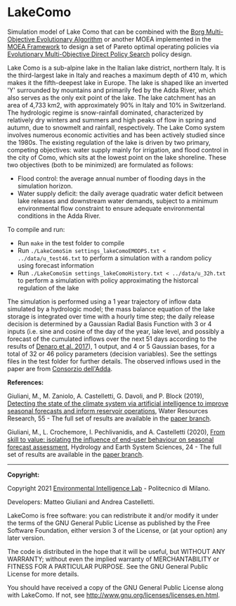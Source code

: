 # LakeComo
Simulation model of Lake Como that can be combined with the [Borg Multi-Objective Evolutionary Algorithm](http://borgmoea.org/) or another MOEA implemented in the [MOEA Framework](http://moeaframework.org/) to design a set of Pareto optimal operating policies via [Evolutionary Multi-Objective Direct Policy Search](https://ascelibrary.org/doi/abs/10.1061/(ASCE)WR.1943-5452.0000570) policy design. 

Lake Como is a sub-alpine lake in the Italian lake district, northern Italy. It is the third-largest lake in Italy and reaches a maximum depth of 410 m, which makes it the fifth-deepest lake in Europe. The lake is shaped like an inverted 'Y' surrounded by mountains and primarily fed by the Adda River, which also serves as the only exit point of the lake. The lake catchment has an area of 4,733 km2, with approximately 90% in Italy and 10% in Switzerland. The hydrologic regime is snow-rainfall dominated, characterized by relatively dry winters and summers and high peaks of flow in spring and autumn, due to snowmelt and rainfall, respectively.
The Lake Como system involves numerous economic activities and has been actively studied since the 1980s. The existing regulation of the lake is driven by two primary, competing objectives: water supply mainly for irrigation, and flood control in the city of Como, which sits at the lowest point on the lake shoreline. These two objectives (both to be minimized) are formulated as follows:
* Flood control: the average annual number of flooding days in the simulation horizon.
* Water supply deficit: the daily average quadratic water deficit between lake releases and downstream water demands, subject to a minimum environmental flow constraint to ensure adequate environmental conditions in the Adda River.

To compile and run:
* Run `make` in the test folder to compile
* Run `./LakeComoSim settings_lakeComoEMODPS.txt < ../data/u_test46.txt` to perform a simulation with a random policy using forecast information
* Run `./LakeComoSim settings_lakeComoHistory.txt < ../data/u_32h.txt` to perform a simulation with policy approximating the historcal regulation of the lake

The simulation is performed using a 1 year trajectory of inflow data simulated by a hydrologic model; the mass balance equation of the lake storage is integrated over time with a hourly time step; the daily release decision is determined by a Gaussian Radial Basis Function with 3 or 4 inputs (i.e. sine and cosine of the day of the year, lake level, and possibly a forecast of the cumulated inflows over the next 51 days according to the results of [Denaro et al. 2017](https://www.sciencedirect.com/science/article/pii/S0309170816304651)), 1 output, and 4 or 5 Gaussian bases, for a total of 32 or 46 policy parameters (decision variables). See the settings files in the test folder for further details.
The observed inflows used in the paper are from [Consorzio dell'Adda](http://www.addaconsorzio.it/). 


**References:**

Giuliani, M., M. Zaniolo, A. Castelletti, G. Davoli, and P. Block (2019), [Detecting the state of the climate system via artificial intelligence to improve seasonal forecasts and inform reservoir operations](https://agupubs.onlinelibrary.wiley.com/doi/10.1029/2019WR025035), Water Resources Research, 55 - The full set of results are available in the [paper branch](https://github.com/mxgiuliani00/LakeComo/tree/Giuliani2019WRR-Giuliani2020HESS).

Giuliani, M., L. Crochemore, I. Pechlivanidis, and A. Castelletti (2020), [From skill to value: isolating the influence of end-user behaviour on seasonal forecast assessment](https://hess.copernicus.org/articles/24/5891/2020/), Hydrology and Earth System Sciences, 24 - The full set of results are available in the [paper branch](https://github.com/mxgiuliani00/LakeComo/tree/Giuliani2019WRR-Giuliani2020HESS).


----
**Copyright:**
  
Copyright 2021 [Environmental Intelligence Lab](https://www.ei.deib.polimi.it/) - Politecnico di Milano.
  
Developers: Matteo Giuliani and Andrea Castelletti.
  
LakeComo is free software: you can redistribute it and/or modify it under the terms of the GNU General Public License as published by the Free Software Foundation, either version 3 of the License, or (at your option) any later version.
  
The code is distributed in the hope that it will be useful, but WITHOUT ANY WARRANTY; without even the implied warranty of MERCHANTABILITY or FITNESS FOR A PARTICULAR PURPOSE.  See the GNU General Public License for more details.
  
You should have received a copy of the GNU General Public License along with LakeComo.  If not, see <http://www.gnu.org/licenses/licenses.en.html>.
